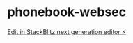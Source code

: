 # phonebook-websec

[Edit in StackBlitz next generation editor ⚡️](https://stackblitz.com/~/github.com/sharaf-pf/phonebook-websec)
